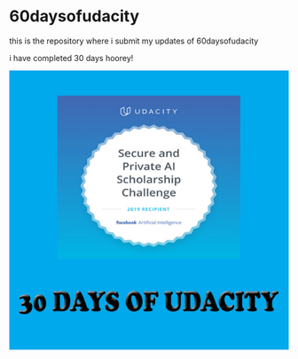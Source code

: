 # 60daysofudacity

this is the repository where i submit my  updates of 60daysofudacity 



 i have completed 30 days hoorey!
 
 ![alt text](https://github.com/raunak222/60daysofudacity/blob/master/30_days_of_udacity.jpg)
